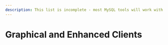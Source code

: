 ```yaml
---
description: This list is incomplete - most MySQL tools will work with MariaDB
---
```


# Graphical and Enhanced Clients

